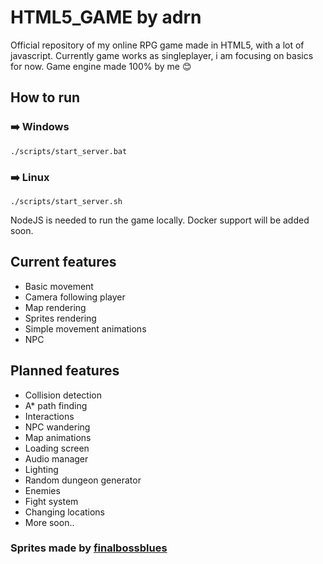 # HTML5_GAME by adrn
Official repository of my online RPG game made in HTML5, with a lot of javascript.
Currently game works as singleplayer, i am focusing on basics for now.
Game engine made 100% by me :blush:

## How to run
### :arrow_right: Windows
`./scripts/start_server.bat`

### :arrow_right: Linux
`./scripts/start_server.sh`

NodeJS is needed to run the game locally. Docker support will be added soon.

## Current features

- Basic movement
- Camera following player
- Map rendering
- Sprites rendering
- Simple movement animations
- NPC

## Planned features

- Collision detection
- A* path finding
- Interactions
- NPC wandering
- Map animations
- Loading screen
- Audio manager
- Lighting
- Random dungeon generator
- Enemies
- Fight system
- Changing locations
- More soon..

### Sprites made by [finalbossblues](https://finalbossblues.com/)
